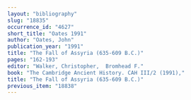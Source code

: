 ```yaml
---
layout: "bibliography"
slug: "18835"
occurrence_id: "4627"
short_title: "Oates 1991"
author: "Oates, John"
publication_year: "1991"
title: "The Fall of Assyria (635-609 B.C.)"
pages: "162-193"
editor: "Walker, Christopher,  Bromhead F."
book: "The Cambridge Ancient History. CAH III/2 (1991),"
title: "The Fall of Assyria (635-609 B.C.)"
previous_item: "18838"
---
```

